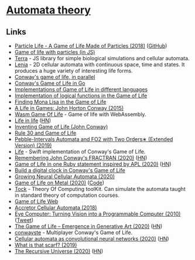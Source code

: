 # [Automata theory](https://en.wikipedia.org/wiki/Automata_theory)

## Links

- [Particle Life - A Game of Life Made of Particles (2018)](https://www.youtube.com/watch?v=Z_zmZ23grXE) ([GitHub](https://github.com/HackerPoet/Particle-Life))
- [Game of life with particles (in JS)](https://github.com/fnky/particle-life)
- [Terra](https://github.com/rileyjshaw/terra) - JS library for simple biological simulations and cellular automata.
- [Lenia](https://github.com/Chakazul/Lenia) - 2D cellular automata with continuous space, time and states. It produces a huge variety of interesting life forms.
- [Conway's game of life, in parallel](https://jlpaca.github.io/toybox/4-conway/index.html)
- [Conway's Game of Life in Go](https://github.com/healeycodes/conways-game-of-life)
- [Implementations of Game of Life in different languages](https://github.com/domoritz?tab=repositories&q=gameoflife)
- [Implementation of logical functions in the Game of Life](http://www.rennard.org/alife/CollisionBasedRennard.pdf)
- [Finding Mona Lisa in the Game of Life](https://kevingal.com/blog/mona-lisa-gol.html)
- [A Life in Games: John Horton Conway (2015)](https://www.quantamagazine.org/john-conways-life-in-games-20150828/)
- [Wasm Game Of Life](https://github.com/gus3inov/wasm-game-of-life) - Game of life with WebAssembly.
- [Life in life](https://www.youtube.com/watch?v=xP5-iIeKXE8) ([HN](https://news.ycombinator.com/item?id=22849264))
- [Inventing Game of Life (John Conway)](https://www.youtube.com/watch?v=R9Plq-D1gEk)
- [Rule 30 and Game of Life](https://github.com/elliotwaite/rule-30-and-game-of-life)
- [Pebble-Intervals Automata and FO2 with Two Orders∗ (Extended Version) (2019)](https://arxiv.org/pdf/1912.00171.pdf)
- [Life](https://github.com/zntfdr/Life) - Swift implementation of Conway's Game of Life.
- [Remembering John Conway's FRACTRAN (2020)](http://raganwald.com/2020/05/03/fractran.html) ([HN](https://news.ycombinator.com/item?id=23142232))
- [Game of Life in one Ruby statement inspired by APL (2020)](https://zverok.github.io/blog/2020-05-16-ruby-as-apl.html) ([HN](https://news.ycombinator.com/item?id=23208431))
- [Build a digital clock in Conway's Game of Life](https://codegolf.stackexchange.com/questions/88783/build-a-digital-clock-in-conways-game-of-life)
- [Growing Neural Cellular Automata (2020)](https://distill.pub/2020/growing-ca/)
- [Game of Life on Metal (2020)](https://cutting.io/posts/game-of-life-on-metal/) ([Code](https://github.com/dcutting/GameOfLifeOnMetal))
- [Tock](https://github.com/ND-CSE-30151/tock) - Theory Of Computing toolKit. Can simulate the automata taught in standard theory of computation courses.
- [Game of Life Web](https://herebeseaswines.net/game-of-life/)
- [Accretor Cellular Automata (2018)](https://softologyblog.wordpress.com/2018/01/12/accretor-cellular-automata/)
- [Eye Computer: Turning Vision into a Programmable Computer (2010)](https://humanfactorylab.com/uploads/8/3/4/4/83445868/changizi_eyecomputer_presspiece.pdf) ([Tweet](https://twitter.com/MarkChangizi/status/1271129027781234690))
- [The Game of Life – Emergence in Generative Art (2020)](https://www.artnome.com/news/2020/7/12/the-game-of-life-emergence-in-generative-art) ([HN](https://news.ycombinator.com/item?id=23840295))
- [conwayste](https://github.com/conwayste/conwayste) - Multiplayer Conway's Game of Life.
- [Cellular automata as convolutional neural networks (2020)](https://arxiv.org/abs/1809.02942) ([HN](https://news.ycombinator.com/item?id=24130849))
- [What is that scarf? (2019)](https://csvoss.com/cellular-automaton-scarf)
- [The Recursive Universe (2020)](http://www.amandaghassaei.com/blog/2020/05/01/the-recursive-universe/) ([HN](https://news.ycombinator.com/item?id=24323011))
